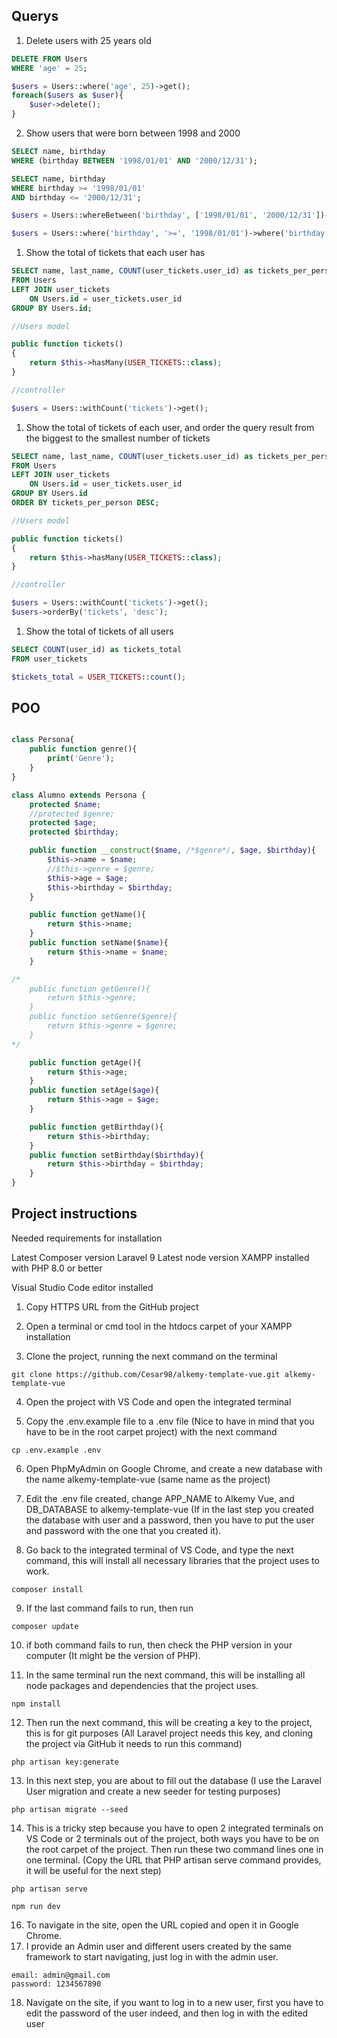 ## Querys

1. Delete users with 25 years old

```sql
DELETE FROM Users 
WHERE 'age' = 25;
```

```php
$users = Users::where('age', 25)->get();
foreach($users as $user){
	$user->delete();
}
```

2. Show users that were born between 1998 and 2000

```sql
SELECT name, birthday 
WHERE (birthday BETWEEN '1998/01/01' AND '2000/12/31');

SELECT name, birthday
WHERE birthday >= '1998/01/01' 
AND birthday <= '2000/12/31';
```

```php
$users = Users::whereBetween('birthday', ['1998/01/01', '2000/12/31'])->get();

$users = Users::where('birthday', '>=', '1998/01/01')->where('birthday', '<=', '2000/12/31')->get();
```

1. Show the total of tickets that each user has

```sql
SELECT name, last_name, COUNT(user_tickets.user_id) as tickets_per_person
FROM Users
LEFT JOIN user_tickets
	ON Users.id = user_tickets.user_id
GROUP BY Users.id;
```

```php
//Users model

public function tickets()
{
    return $this->hasMany(USER_TICKETS::class);
}

//controller

$users = Users::withCount('tickets')->get(); 
```

1. Show the total of tickets of each user, and order the query result from the biggest to the smallest number of tickets

```sql
SELECT name, last_name, COUNT(user_tickets.user_id) as tickets_per_person
FROM Users
LEFT JOIN user_tickets
	ON Users.id = user_tickets.user_id
GROUP BY Users.id
ORDER BY tickets_per_person DESC;
```

```php
//Users model

public function tickets()
{
    return $this->hasMany(USER_TICKETS::class);
}

//controller

$users = Users::withCount('tickets')->get();
$users->orderBy('tickets', 'desc'); 
```

1. Show the total of tickets of all users

```sql
SELECT COUNT(user_id) as tickets_total 
FROM user_tickets
```

```php
$tickets_total = USER_TICKETS::count();
```

## POO

```php

class Persona{
	public function genre(){
		print('Genre');
	}
}

class Alumno extends Persona {
	protected $name;
	//protected $genre;
	protected $age;
	protected $birthday;

	public function __construct($name, /*$genre*/, $age, $birthday){
		$this->name = $name;
		//$this->genre = $genre;
		$this->age = $age;
		$this->birthday = $birthday;
	}

	public function getName(){
		return $this->name;
	}
	public function setName($name){
		return $this->name = $name;
	}

/*
	public function getGenre(){
		return $this->genre;
	}
	public function setGenre($genre){
		return $this->genre = $genre;
	}
*/

	public function getAge(){
		return $this->age;
	}
	public function setAge($age){
		return $this->age = $age;
	}

	public function getBirthday(){
		return $this->birthday;
	}
	public function setBirthday($birthday){
		return $this->birthday = $birthday;
	}
}

```

## Project instructions

Needed requirements for installation

Latest Composer version
Laravel 9
Latest node version
XAMPP installed with PHP 8.0 or better

Visual Studio Code editor installed

1. Copy HTTPS URL from the GitHub project

2. Open a terminal or cmd tool in the htdocs carpet of your XAMPP installation

3. Clone the project, running the next command on the terminal

```
git clone https://github.com/Cesar98/alkemy-template-vue.git alkemy-template-vue
```

4. Open the project with VS Code and open the integrated terminal

5. Copy the .env.example file to a .env file (Nice to have in mind that you have to be in the root carpet project) with the next command

```
cp .env.example .env
```

6. Open PhpMyAdmin on Google Chrome, and create a new database with the name alkemy-template-vue (same name as the project)

7. Edit the .env file created, change APP_NAME to Alkemy Vue, and DB_DATABASE to alkemy-template-vue (If in the last step you created the database with user and a password, then you have to put the user and password with the one that you created it).

8. Go back to the integrated terminal of VS Code, and type the next command, this will install all necessary libraries that the project uses to work.

```
composer install
```

9. If the last command fails to run, then run

```
composer update
```

10. if both command fails to run, then check the PHP version in your computer (It might be the version of PHP).

11. In the same terminal run the next command, this will be installing all node packages and dependencies that the project uses.

```
npm install
```

12. Then run the next command, this will be creating a key to the project, this is for git purposes (All Laravel project needs this key, and cloning the project via GitHub it needs to run this command)

```
php artisan key:generate
```

13. In this next step, you are about to fill out the database (I use the Laravel User migration and create a new seeder for testing purposes)

```
php artisan migrate --seed
```

14. This is a tricky step because you have to open 2 integrated terminals on VS Code or 2 terminals out of the project, both ways you have to be on the root carpet of the project. Then run these two command lines one in one terminal. (Copy the URL that PHP artisan serve command provides, it will be useful for the next step)

```
php artisan serve
```

```
npm run dev
```

16. To navigate in the site, open the URL copied and open it in Google Chrome.
17. I provide an Admin user and different users created by the same framework to start navigating, just log in with the admin user.

```
email: admin@gmail.com
password: 1234567890
```

18. Navigate on the site, if you want to log in to a new user, first you have to edit the password of the user indeed, and then log in with the edited user
